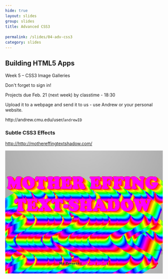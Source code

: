 ```yaml
---
hide: true
layout: slides
group: slides
title: Advanced CSS3

permalink: /slides/04-adv-css3
category: slides
---
```


<article class="dark">
  <h1>Building HTML5 Apps</h1>
  <p>Week 5 &ndash; CSS3 Image Galleries</p>
</article>

<article>
  <section>
    <p class="em-txt c">Don't forget to sign in!</p>
  </section>
</article>

<article>
  <section>
    <p class="em-txt c">Projects due Feb. 21 (next week) by classtime - 18:30</p>
    <p class="center-txt">Upload it to a webpage and send it to us - use Andrew or your personal website.</p>
    <p class="center-txt">http://andrew.cmu.edu/user/<code>andrewID</code></p>
  </section>
</article>

<article class="fill">
  <h3>Subtle CSS3 Effects</h3>
  <p class="source white"><a href="http://mothereffingtextshadow.com/">http://http://mothereffingtextshadow.com/</a></p>
  <img src="/img/04-textshadow.jpg" alt="Screenshot of CRAZY TEXTSHADOWS" />
</article>